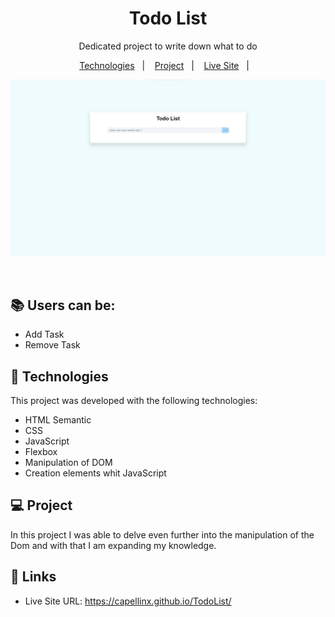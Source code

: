 

<h1 align="center"> Todo List</h1>

<p align="center">
Dedicated project to write down what to do
</p>

<p align="center">
  <a href="#-tecnologias">Technologies</a>&nbsp;&nbsp;&nbsp;|&nbsp;&nbsp;&nbsp;
  <a href="#-projeto">Project</a>&nbsp;&nbsp;&nbsp;|&nbsp;&nbsp;&nbsp;
  <a href="#-links">Live Site</a>&nbsp;&nbsp;&nbsp;|&nbsp;&nbsp;&nbsp;
</p>

<p align="center">
    <img alt="print-screen-project" src="./assets/img/print.png">
</p>

<br>


## 📚 Users can be:

- Add Task
- Remove Task


  
## 🚀 Technologies

This project was developed with the following technologies:

- HTML Semantic
- CSS
- JavaScript 
- Flexbox
- Manipulation of DOM
- Creation elements whit JavaScript

## 💻 Project

In this project I was able to delve even further into the manipulation of the Dom and with that I am expanding my knowledge.

## 📲 Links

- Live Site URL: https://capellinx.github.io/TodoList/
